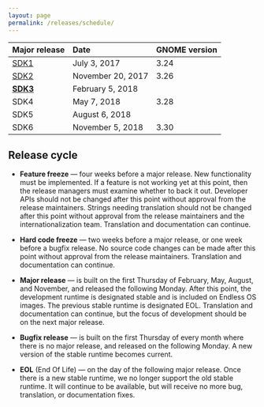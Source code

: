```yaml
---
layout: page
permalink: /releases/schedule/
---
```


| Major release | Date              | GNOME version
|:--------------|:------------------|:-------------
| [SDK1]        | July 3, 2017      | 3.24
| [SDK2]        | November 20, 2017 | 3.26
| **[SDK3]**    | February 5, 2018  |
| SDK4          | May 7, 2018       | 3.28
| SDK5          | August 6, 2018    |
| SDK6          | November 5, 2018  | 3.30

## Release cycle ##

- **Feature freeze** &mdash; four weeks before a major release.
  New functionality must be implemented.
  If a feature is not working yet at this point, then the release managers must examine whether to back it out.
  Developer APIs should not be changed after this point without approval from the release maintainers.
  Strings needing translation should not be changed after this point without approval from the release maintainers and the internationalization team.
  Translation and documentation can continue.

- **Hard code freeze** &mdash; two weeks before a major release, or one week before a bugfix release.
  No source code changes can be made after this point without approval from the release maintainers.
  Translation and documentation can continue.

- **Major release** &mdash; is built on the first Thursday of February, May, August, and November, and released the following Monday.
  After this point, the development runtime is designated stable and is included on Endless OS images.
  The previous stable runtime is designated EOL.
  Translation and documentation can continue, but the focus of development should be on the next major release.

- **Bugfix release** &mdash; is built on the first Thursday of every month where there is no major release, and released on the following Monday.
  A new version of the stable runtime becomes current.

- **EOL** (End Of Life) &mdash; on the day of the following major release.
  Once there is a new stable runtime, we no longer support the old stable runtime.
  It will continue to be available, but will receive no more bug, translation, or documentation fixes.

[SDK1]: /eos-knowledge-lib/releases/1
[SDK2]: /eos-knowledge-lib/releases/2
[SDK3]: /eos-knowledge-lib/releases/3
